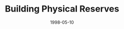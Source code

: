 ---
layout: message
category: message
series: "Room To Breathe"
title: "Building Physical Reserves"
date: 1998-05-10
message_id: 442
---